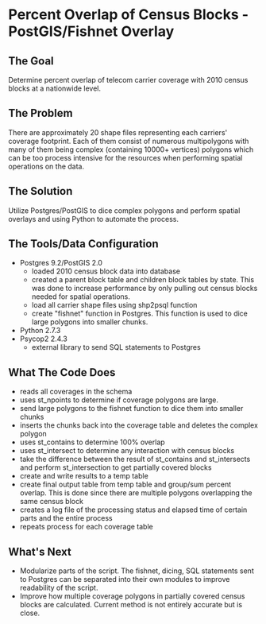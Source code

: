 <h1><b>Percent Overlap of Census Blocks - PostGIS/Fishnet Overlay</b></h1> 

<b>The Goal</b>
--------------------------
Determine percent overlap of telecom carrier coverage with 2010 census blocks at a nationwide level. 


<b>The Problem</b>
--------------------------
There are approximately 20 shape files representing each carriers' coverage footprint. Each of them consist of numerous multipolygons with many of them being complex (containing 10000+ vertices) polygons which can be too process intensive for the resources when performing spatial operations on the data.


<b>The Solution</b>
--------------------------
Utilize Postgres/PostGIS to dice complex polygons and perform spatial overlays and using Python to automate the process.


<b>The Tools/Data Configuration</b>
--------------------------
* Postgres 9.2/PostGIS 2.0
    - loaded 2010 census block data into database
    - created a parent block table and children block tables by state. This was done to increase performance by only pulling out census blocks needed for spatial operations.
    - load all carrier shape files using shp2psql function
    - create "fishnet" function in Postgres. This function is used to dice large polygons into smaller chunks.
* Python 2.7.3
* Psycop2 2.4.3
    - external library to send SQL statements to Postgres


<b>What The Code Does</b>
--------------------------
* reads all coverages in the schema
* uses st_npoints to determine if coverage polygons are large.
* send large polygons to the fishnet function to dice them into smaller chunks
* inserts the chunks back into the coverage table and deletes the complex polygon
* uses st_contains to determine 100% overlap
* uses st_intersect to determine any interaction with census blocks
* take the difference between the result of st_contains and st_intersects and perform st_intersection to get partially covered blocks
* create and write results to a temp table
* create final output table from temp table and group/sum percent overlap. This is done since there are multiple polygons overlapping the same census block
* creates a log file of the processing status and elapsed time of certain parts and the entire process
* repeats process for each coverage table


<b>What's Next</b>
--------------------------
* Modularize parts of the script. The fishnet, dicing, SQL statements sent to Postgres can be separated into their own modules to improve readability of the script.
* Improve how multiple coverage polygons in partially covered census blocks are calculated. Current method is not entirely accurate but is close.

